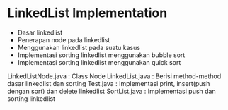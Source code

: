 # LinkedList Implementation
- Dasar linkedlist
- Penerapan node pada linkedlist
- Menggunakan linkedlist pada suatu kasus
- Implementasi sorting linkedlist menggunakan bubble sort
- Implementasi sorting linkedlist menggunakan quick sort

LinkedListNode.java : Class Node
LinkedList.java     : Berisi method-method dasar linkedlist dan sorting
Test.java           : Implementasi print, insert(push dengan sort) dan delete linkedlist
SortList.java       : Implementasi push dan sorting linkedlist

